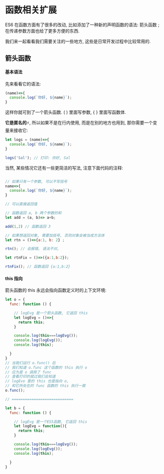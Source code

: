 # 函数相关扩展

ES6 在函数方面有了很多的改动, 比如添加了一种新的声明函数的语法: 箭头函数 ; 在传递参数方面也给了更多方便的东西.

我们来一起看看我们需要关注的一些地方, 这些是日常开发过程中比较常用的.

## 箭头函数

#### 基本语法

先来看看它的语法:

```js
(name)=>{
  console.log(`你好, ${name}`);
}
```

这样你就可到了一个箭头函数. ( ) 里面写参数, { } 里面写函数体.

**它是匿名的**:zap:, 所以如果不是在行内使用, 而是在别的地方也用到, 那你需要一个变量来接收它:

```js
let logs = (name)=>{
  console.log(`你好, ${name}`);
}

logs('Sal'); // 打印: 你好, Sal
```

当然, 某些情况它还有一些更简洁的写法, 注意下面代码的注释:

```js

// 如果只有一个参数, 可以不写括号
name=>{
  console.log(`你好, ${name}`);
}

// 可以直接返回值

// 函数返回 a, b 两个参数的和
let add = (a, b)=> a+b;

add(1,2) // 函数返回 3

// 如果想返回对象, 需要加括号, 否则对象会被当成方法体
let rtn = ()=>{a:1, b: 2} ;

rtn(); // 会报错, 语法不对,

let rtnFix = ()=>({a:1,b:2});

rtnFix(); // 函数返回 {a:1,b:2}

```

#### this 指向

箭头函数的 this 永远会指向函数定义时的上下文环境:

```js
let o = {
  func: function () {

    // logEvg 是一个箭头函数, 它返回 this
    let logEvg = ()=>{
      return this;
    }

    console.log(this===logEvg());
    console.log(logEvg());
    console.log(this);

  }
}
// 当我们运行 o.func() 后
// 我们知道 o.func 这个函数的 this 执行 o
// 应为是 o 调用了 func
// 查看打印的就过我们会知道
// logEvo 里的 this 也是指向 o,
// 和它所处在的 func 函数的 this 执行一致
o.func();

// ============================

let b = {
  func: function () {

    // logEvg 是一个ES5函数, 它返回 this
    let logEvg = function(){
      return this;
    }

    console.log(this===logEvg());
    console.log(logEvg());
    console.log(this);

  }
}
```
